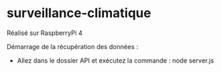 # surveillance-climatique

Réalisé sur RaspberryPi 4 

Démarrage de la récupération des données :
- Allez dans le dossier API et exécutez la commande : node server.js
